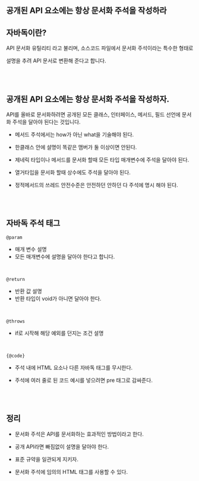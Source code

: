 ## 공개된 API 요소에는 항상 문서화 주석을 작성하라

## 자바독이란?

API 문서화 유틸리티 라고 불리며, 소스코드 파일에서 문서화 주석이라는 특수한 형태로 

설명을 추려 API 문서로 변환해 준다고 합니다.

<br/><br/>

## 공개된 API 요소에는 항상 문서화 주석을 작성하자.

API를 올바로 문서화하려면 공개된 모든 클래스, 인터페이스, 메서드, 필드 선언에 문서화 주석을 달아야 된다는 것입니다.

- 메서드 주석에서는 how가 아닌 what을 기술해야 된다.

- 한클래스 안에 설명이 똑같은 맴버가 둘 이상이면 안된다.
- 제네릭 타입이나 메서드를 문서화 할때 모든 타입 매개변수에 주석을 달아야 된다.
- 열거타입을 문서화 할때 상수에도 주석을 달아야 된다.
- 정적메서드의 쓰레드 안전수준은 안전하던 안하던 다 주석에 명시 해야 된다.

<br/><br/>

## 자바독 주석 태그

```
@param
```

- 매개 변수 설명
- 모든 매개변수에 설명을 달아야 한다고 합니다.

<br/>

```
@return
```

- 반환 값 설명
- 반환 타입이 void가 아니면 달아야 한다.

<br/>

```
@throws
```

- if로 시작해 해당 예외를 던지는 조건 설명

<br/>

```
{@code}
```

- 주석 내에 HTML 요소나 다른 자바독 태그를 무시한다.

- 주석에 여러 줄로 된 코드 예시를 넣으려면 pre 태그로 감싸준다.

<br/><br/>

## 정리

- 문서화 주석은 API를 문서화하는 효과적인 방법이라고 한다.

- 공개 API라면 빠짐없이 설명을 달아야 한다.
- 표준 규약을 일관되게 지키자.
- 문서화 주석에 임의의 HTML 태그를 사용할 수 있다.